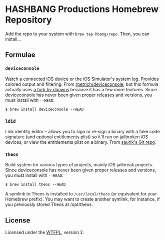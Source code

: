 # HASHBANG Productions Homebrew Repository
Add the repo to your system with `brew tap hbang/repo`. Then, you can install…

## Formulae
### `deviceconsole`
Watch a connected iOS device or the iOS Simulator's system log. Provides colored output and filtering. From [rpetrich/deviceconsole](https://github.com/rpetrich/deviceconsole), but this formula actually uses [a fork by cbowns](https://github.com/cbowns/deviceconsole) because it has a few more features. Since deviceconsole has never been given proper releases and versions, you must install with `--HEAD`:

```
$ brew install deviceconsole --HEAD
```

### `ldid`
Link identity editor – allows you to sign or re-sign a binary with a fake code signature (and optional entitlements plist) so it'll run on jailbroken iOS devices, or view the entitlements plist on a binary. From [saurik's Git repo](https://gitweb.saurik.com/ldid.git).

### `theos`
Build system for various types of projects, mainly iOS jailbreak projects. Since deviceconsole has never been given proper releases and versions, you must install with `--HEAD`:

```
$ brew install theos --HEAD
```

A symlink to Theos is installed to `/usr/local/theos` (or equivalent for your Homebrew prefix). You may want to create another symlink, for instance, if you previously stored Theos at /opt/theos.

## License
Licensed under the [WTFPL](http://www.wtfpl.net/about/), version 2. 
